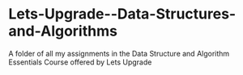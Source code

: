 # Lets-Upgrade--Data-Structures-and-Algorithms
A folder of all my assignments in the Data Structure and Algorithm Essentials Course offered by Lets Upgrade
